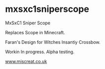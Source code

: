 # mxsxc1sniperscope


MxSxC1 Sniper Scope

Replaces Scope in Minecraft. 

Faran's Design for Witches Insantiy Crossbow.

Workin In progress. Alpha testing.

www.miscreat.co.uk
